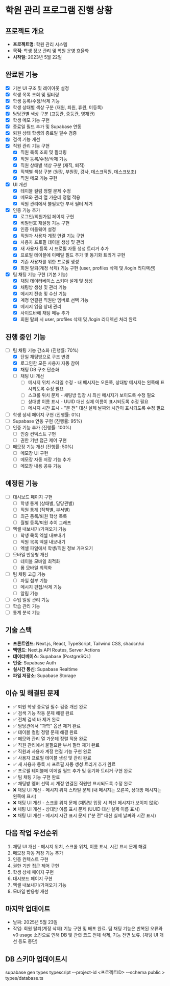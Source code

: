 # 학원 관리 프로그램 진행 상황

## 프로젝트 개요
- **프로젝트명**: 학원 관리 시스템
- **목적**: 학생 정보 관리 및 학원 운영 효율화
- **시작일**: 2023년 5월 22일

## 완료된 기능
- [x] 기본 UI 구조 및 레이아웃 설정
- [x] 학생 목록 조회 및 필터링
- [x] 학생 등록/수정/삭제 기능
- [x] 학생 상태별 색상 구분 (재원, 퇴원, 휴원, 미등록)
- [x] 담당관별 색상 구분 (고등관, 중등관, 영재관)
- [x] 학생 메모 기능 구현
- [x] 종료일 필드 추가 및 Supabase 연동
- [x] 퇴원 상태 학생의 종료일 필수 검증
- [x] 검색 기능 개선
- [x] 직원 관리 기능 구현
  - [x] 직원 목록 조회 및 필터링
  - [x] 직원 등록/수정/삭제 기능
  - [x] 직원 상태별 색상 구분 (재직, 퇴직)
  - [x] 직책별 색상 구분 (원장, 부원장, 강사, 데스크직원, 데스크보조)
  - [x] 직원 메모 기능 구현
- [x] UI 개선
  - [x] 테이블 컬럼 정렬 문제 수정
  - [x] 메모와 관리 열 가운데 정렬 적용
  - [x] 직원 관리에서 불필요한 부서 필터 제거
- [x] 인증 기능 추가
  - [x] 로그인/회원가입 페이지 구현
  - [x] 비밀번호 재설정 기능 구현
  - [x] 인증 미들웨어 설정
  - [x] 직원과 사용자 계정 연결 기능 구현
  - [x] 사용자 프로필 테이블 생성 및 관리
  - [x] 새 사용자 등록 시 프로필 자동 생성 트리거 추가
  - [x] 프로필 테이블에 이메일 필드 추가 및 동기화 트리거 구현
  - [x] 기존 사용자를 위한 프로필 생성
  - [x] 회원 탈퇴(계정 삭제) 기능 구현 (user, profiles 삭제 및 /login 리디렉션)
- [x] 팀 채팅 기능 구현 (기본 기능)
  - [x] 채팅 데이터베이스 스키마 설계 및 생성
  - [x] 채팅방 생성 및 관리 기능
  - [x] 메시지 전송 및 수신 기능
  - [x] 계정 연결된 직원만 멤버로 선택 가능
  - [x] 메시지 읽음 상태 관리
  - [x] 사이드바에 채팅 메뉴 추가
  - [x] 회원 탈퇴 시 user, profiles 삭제 및 /login 리디렉션 처리 완료

## 진행 중인 기능
- [ ] 팀 채팅 기능 간소화 (진행률: 70%)
  - [x] 단일 채팅방으로 구조 변경
  - [x] 로그인한 모든 사용자 자동 참여
  - [x] 채팅 DB 구조 단순화
  - [ ] 채팅 UI 개선
    - [ ] 메시지 위치 스타일 수정 - 내 메시지는 오른쪽, 상대방 메시지는 왼쪽에 표시되도록 수정 필요
    - [ ] 스크롤 위치 문제 - 채팅방 입장 시 최신 메시지가 보이도록 수정 필요
    - [ ] 상대방 이름 표시 - UUID 대신 실제 이름이 표시되도록 수정 필요
    - [ ] 메시지 시간 표시 - "분 전" 대신 실제 날짜와 시간이 표시되도록 수정 필요
- [ ] 학생 상세 페이지 구현 (진행률: 0%)
- [ ] Supabase 연동 구현 (진행률: 95%)
- [ ] 인증 기능 추가 (진행률: 100%)
  - [ ] 인증 컨텍스트 구현
  - [ ] 권한 기반 접근 제어 구현
- [ ] 메모장 기능 개선 (진행률: 50%)
  - [ ] 메모장 UI 구현
  - [ ] 메모장 자동 저장 기능 추가
  - [ ] 메모장 내용 공유 기능

## 예정된 기능
- [ ] 대시보드 페이지 구현
  - [ ] 학생 통계 (상태별, 담당관별)
  - [ ] 직원 통계 (직책별, 부서별)
  - [ ] 최근 등록/퇴원 학생 목록
  - [ ] 월별 등록/퇴원 추이 그래프
- [ ] 엑셀 내보내기/가져오기 기능
  - [ ] 학생 목록 엑셀 내보내기
  - [ ] 직원 목록 엑셀 내보내기
  - [ ] 엑셀 파일에서 학생/직원 정보 가져오기
- [ ] 모바일 반응형 개선
  - [ ] 테이블 모바일 최적화
  - [ ] 폼 모바일 최적화
- [ ] 팀 채팅 고급 기능
  - [ ] 파일 첨부 기능
  - [ ] 메시지 편집/삭제 기능
  - [ ] 알림 기능
- [ ] 수업 일정 관리 기능
- [ ] 학습 관리 기능
- [ ] 통계 분석 기능

## 기술 스택
- **프론트엔드**: Next.js, React, TypeScript, Tailwind CSS, shadcn/ui
- **백엔드**: Next.js API Routes, Server Actions
- **데이터베이스**: Supabase (PostgreSQL)
- **인증**: Supabase Auth
- **실시간 통신**: Supabase Realtime
- **파일 저장소**: Supabase Storage

## 이슈 및 해결된 문제
- ✅ 퇴원 학생 종료일 필수 검증 개선 완료
- ✅ 검색 기능 작동 문제 해결 완료
- ✅ 전체 검색 바 제거 완료
- ✅ 담당관에서 "과학" 옵션 제거 완료
- ✅ 테이블 컬럼 정렬 문제 해결 완료
- ✅ 메모와 관리 열 가운데 정렬 적용 완료
- ✅ 직원 관리에서 불필요한 부서 필터 제거 완료
- ✅ 직원과 사용자 계정 연결 기능 구현 완료
- ✅ 사용자 프로필 테이블 생성 및 관리 완료
- ✅ 새 사용자 등록 시 프로필 자동 생성 트리거 추가 완료
- ✅ 프로필 테이블에 이메일 필드 추가 및 동기화 트리거 구현 완료
- ✅ 팀 채팅 기능 구현 완료
- ✅ 채팅방 멤버 선택 시 계정 연결된 직원만 표시되도록 수정 완료
- ❌ 채팅 UI 개선 - 메시지 위치 스타일 문제 (내 메시지는 오른쪽, 상대방 메시지는 왼쪽에 표시)
- ❌ 채팅 UI 개선 - 스크롤 위치 문제 (채팅방 입장 시 최신 메시지가 보이지 않음)
- ❌ 채팅 UI 개선 - 상대방 이름 표시 문제 (UUID 대신 실제 이름 표시)
- ❌ 채팅 UI 개선 - 메시지 시간 표시 문제 ("분 전" 대신 실제 날짜와 시간 표시)

## 다음 작업 우선순위
1. 채팅 UI 개선 - 메시지 위치, 스크롤 위치, 이름 표시, 시간 표시 문제 해결
2. 메모장 자동 저장 기능 추가
3. 인증 컨텍스트 구현
4. 권한 기반 접근 제어 구현
5. 학생 상세 페이지 구현
6. 대시보드 페이지 구현
7. 엑셀 내보내기/가져오기 기능
8. 모바일 반응형 개선

## 마지막 업데이트
- 날짜: 2025년 5월 23일
- 작업: 회원 탈퇴(계정 삭제) 기능 구현 및 배포 완료. 팀 채팅 기능은 반복된 오류와 v0 usage 소진으로 인해 DB 및 관련 코드 전체 삭제, 기능 전면 보류. (채팅 UI 개선 등도 중단)

## DB 스키마 업데이트시 
  supabase gen types typescript --project-id <프로젝트ID> --schema public > types/database.ts